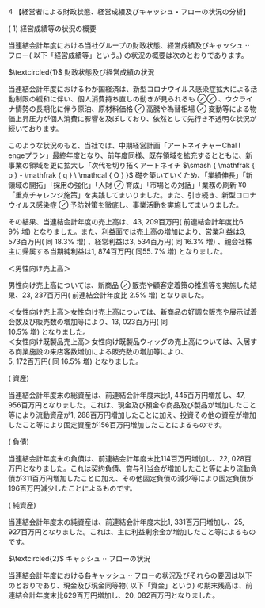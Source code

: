 4 【経営者による財政状態、経営成績及びキャッシュ・フローの状況の分析】  

( 1) 経営成績等の状況の概要  

当連結会計年度における当社グループの財政状態、経営成績及びキャッシュ $\cdot \cdot$ フロー( 以下「経営成績等」という。) の状況の概要は次のとおりであります。  

$\textcircled{1}$ 財政状態及び経営成績の状況  

当連結会計年度におけるわが国経済は、新型コロナウイルス感染症拡大による活動制限の緩和に伴い、個人消費持ち直しの動きが見られるも $\oslash \oslash$ 、ウクライナ情勢の長期化に伴う原油、原材料価格 $\oslash$ 高騰や為替相場 $\oslash$ 変動等による物価上昇圧力が個人消費に影響を及ぼしており、依然として先行き不透明な状況が続いております。  

このような状況のもと、当社では、中期経営計画「アートネイチャーChal l engeプラン」最終年度となり、前年度同様、既存領域を拡充するとともに、新事業の領域を更に拡大し「次代を切り拓くアートネイチ $\smash { \mathfrak { p } - \mathfrak { q } \ \mathcal { O } }$ 礎を築いていくため、「業績伸長」「新領域の開拓」「採用の強化」「人財 $\oslash$ 育成」「市場との対話」「業務の刷新 $\yen 0$ 「重点チャレンジ施策」を実践してまいりました。また、引き続き、新型コロナウイルス感染症 $\oslash$ 予防対策を徹底し、事業活動を実施してまいりました。  

その結果、当連結会計年度の売上高は、43, 209百万円( 前連結会計年度比6. $9 \%$ 増) となりました。また、利益面では売上高の増加により、営業利益は3, 573百万円( 同 $1 8 . 3 \%$ 増) 、経常利益は3, 534百万円( 同 $1 6 . 3 \%$ 増) 、親会社株主に帰属する当期純利益は1, 874百万円( 同55. $7 \%$ 増) となりました。  

＜男性向け売上高＞  

男性向け売上高については、新商品 $\oslash$ 販売や顧客定着策の推進等を実施した結果、23, 237百万円( 前連結会計年度比 $2 . 5 \%$ 増) となりました。  

＜女性向け売上高＞女性向け売上高については、新商品の好調な販売や展示試着会数及び販売数の増加等により、13, 023百万円( 同  
$1 0 . 5 \%$ 増) となりました。  
＜女性向け既製品売上高＞女性向け既製品ウィッグの売上高については、入居する商業施設の来店客数増加による販売数の増加等により、  
5, 172百万円( 同 $1 6 . 5 \%$ 増) となりました。  

( 資産)  

当連結会計年度末の総資産は、前連結会計年度末比1, 445百万円増加し、47, 956百万円となりました。これは、現金及び預金や商品及び製品が増加したこと等により流動資産が1, 288百万円増加したことに加え、投資その他の資産が増加したこと等により固定資産が156百万円増加したことによるものです。  

( 負債)  

当連結会計年度末の負債は、前連結会計年度末比114百万円増加し、22, 028百万円となりました。これは契約負債、賞与引当金が増加したこと等により流動負債が311百万円増加したことに加え、その他固定負債の減少等により固定負債が196百万円減少したことによるものです。  

( 純資産)  

当連結会計年度末の純資産は、前連結会計年度末比1, 331百万円増加し、25, 927百万円となりました。これは、主に利益剰余金が増加したこと等によるものです。  

$\textcircled{2}$ キャッシュ $\cdot \cdot$ フローの状況  

当連結会計年度における各キャッシュ $\cdot \cdot$ フローの状況及びそれらの要因は以下のとおりであり、現金及び現金同等物( 以下「資金」という) の期末残高は、前連結会計年度末比629百万円増加し、20, 082百万円となりました。  